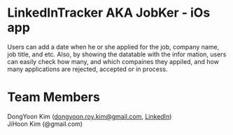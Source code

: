# LinkedInTracker AKA JobKer - iOs app
Users can add a date when he or she applied for the job, company name, job title, and etc. Also, by showing the datatable with the infor mation, users can easily check how many, and which compaines they appiled, and how many applications are rejected, accepted or in process.  

# Team Members
DongYoon Kim (dongyoon.roy.kim@gmail.com, [LinkedIn](https://www.linkedin.com/in/dongyoon-kim/))<br>
JiHoon Kim (@gmail.com)
